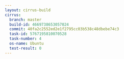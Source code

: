 ```yaml
---
layout: cirrus-build
cirrus:
  branch: master
  build-id: 4669738653057024
  commit: 40fa2c2552ed2e1f2795cc03b538c48dbebe74c3
  task-id: 5767195810070528
  task-number: 4
  os-name: Ubuntu
  test-result: 0
---
```

